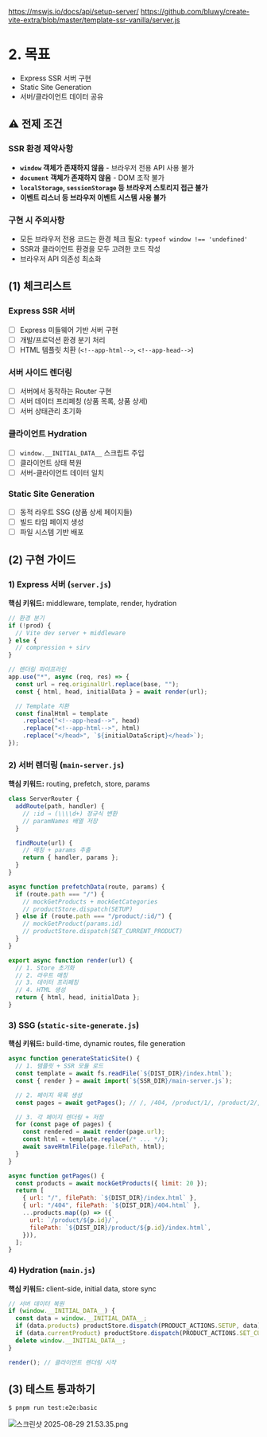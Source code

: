 https://mswjs.io/docs/api/setup-server/
https://github.com/bluwy/create-vite-extra/blob/master/template-ssr-vanilla/server.js

# 2. 목표

- Express SSR 서버 구현
- Static Site Generation
- 서버/클라이언트 데이터 공유

## ⚠️ 전제 조건

### SSR 환경 제약사항

- **`window` 객체가 존재하지 않음** - 브라우저 전용 API 사용 불가
- **`document` 객체가 존재하지 않음** - DOM 조작 불가
- **`localStorage`, `sessionStorage` 등 브라우저 스토리지 접근 불가**
- **이벤트 리스너 등 브라우저 이벤트 시스템 사용 불가**

### 구현 시 주의사항

- 모든 브라우저 전용 코드는 환경 체크 필요: `typeof window !== 'undefined'`
- SSR과 클라이언트 환경을 모두 고려한 코드 작성
- 브라우저 API 의존성 최소화

## (1) 체크리스트

### Express SSR 서버

- [ ] Express 미들웨어 기반 서버 구현
- [ ] 개발/프로덕션 환경 분기 처리
- [ ] HTML 템플릿 치환 (`<!--app-html-->`, `<!--app-head-->`)

### 서버 사이드 렌더링

- [ ] 서버에서 동작하는 Router 구현
- [ ] 서버 데이터 프리페칭 (상품 목록, 상품 상세)
- [ ] 서버 상태관리 초기화

### 클라이언트 Hydration

- [ ] `window.__INITIAL_DATA__` 스크립트 주입
- [ ] 클라이언트 상태 복원
- [ ] 서버-클라이언트 데이터 일치

### Static Site Generation

- [ ] 동적 라우트 SSG (상품 상세 페이지들)
- [ ] 빌드 타임 페이지 생성
- [ ] 파일 시스템 기반 배포

## (2) 구현 가이드

### 1) Express 서버 (`server.js`)

**핵심 키워드:** middleware, template, render, hydration

```jsx
// 환경 분기
if (!prod) {
  // Vite dev server + middleware
} else {
  // compression + sirv
}

// 렌더링 파이프라인
app.use("*", async (req, res) => {
  const url = req.originalUrl.replace(base, "");
  const { html, head, initialData } = await render(url);

  // Template 치환
  const finalHtml = template
    .replace("<!--app-head-->", head)
    .replace("<!--app-html-->", html)
    .replace("</head>", `${initialDataScript}</head>`);
});
```

### 2) 서버 렌더링 (`main-server.js`)

**핵심 키워드:** routing, prefetch, store, params

```jsx
class ServerRouter {
  addRoute(path, handler) {
    // :id → (\\\\d+) 정규식 변환
    // paramNames 배열 저장
  }

  findRoute(url) {
    // 매칭 + params 추출
    return { handler, params };
  }
}

async function prefetchData(route, params) {
  if (route.path === "/") {
    // mockGetProducts + mockGetCategories
    // productStore.dispatch(SETUP)
  } else if (route.path === "/product/:id/") {
    // mockGetProduct(params.id)
    // productStore.dispatch(SET_CURRENT_PRODUCT)
  }
}

export async function render(url) {
  // 1. Store 초기화
  // 2. 라우트 매칭
  // 3. 데이터 프리페칭
  // 4. HTML 생성
  return { html, head, initialData };
}
```

### 3) SSG (`static-site-generate.js`)

**핵심 키워드:** build-time, dynamic routes, file generation

```jsx
async function generateStaticSite() {
  // 1. 템플릿 + SSR 모듈 로드
  const template = await fs.readFile(`${DIST_DIR}/index.html`);
  const { render } = await import(`${SSR_DIR}/main-server.js`);

  // 2. 페이지 목록 생성
  const pages = await getPages(); // /, /404, /product/1/, /product/2/, ...

  // 3. 각 페이지 렌더링 + 저장
  for (const page of pages) {
    const rendered = await render(page.url);
    const html = template.replace(/* ... */);
    await saveHtmlFile(page.filePath, html);
  }
}

async function getPages() {
  const products = await mockGetProducts({ limit: 20 });
  return [
    { url: "/", filePath: `${DIST_DIR}/index.html` },
    { url: "/404", filePath: `${DIST_DIR}/404.html` },
    ...products.map((p) => ({
      url: `/product/${p.id}/`,
      filePath: `${DIST_DIR}/product/${p.id}/index.html`,
    })),
  ];
}
```

### 4) Hydration (`main.js`)

**핵심 키워드:** client-side, initial data, store sync

```jsx
// 서버 데이터 복원
if (window.__INITIAL_DATA__) {
  const data = window.__INITIAL_DATA__;
  if (data.products) productStore.dispatch(PRODUCT_ACTIONS.SETUP, data);
  if (data.currentProduct) productStore.dispatch(PRODUCT_ACTIONS.SET_CURRENT_PRODUCT, data);
  delete window.__INITIAL_DATA__;
}

render(); // 클라이언트 렌더링 시작
```

## (3) 테스트 통과하기

```bash
$ pnpm run test:e2e:basic
```

![스크린샷 2025-08-29 21.53.35.png](attachment:390fd36b-cccd-43e2-96dd-2e7fef0c67ab:스크린샷_2025-08-29_21.53.35.png)
